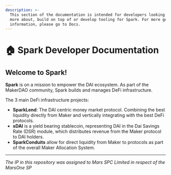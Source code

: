 ```yaml
---
description: >-
  This section of the documentation is intended for developers looking to learn
  more about, build on top of or develop tooling for Spark. For more general
  information, please go to Docs.
---
```


# 🏠 Spark Developer Documentation

## **Welcome to Spark!**

**Spark** is on a mission to empower the DAI ecosystem. As part of the MakerDAO community, Spark builds and manages DeFi infrastructure.



The 3 main DeFi infrastructure projects:

* **SparkLend**: The DAI centric money market protocol. Combining the best liquidity directly from Maker and vertically integrating with the best DeFi protocols.
* **sDAI** is a yield bearing stablecoin, representing DAI in the Dai Savings Rate (DSR) module, which distributes revenue from the Maker protocol to DAI holders.
* **SparkConduits** allow for direct liquidity from Maker to protocols as part of the overall Maker Allocation System.

***

_The IP in this repository was assigned to Mars SPC Limited in respect of the MarsOne SP_
